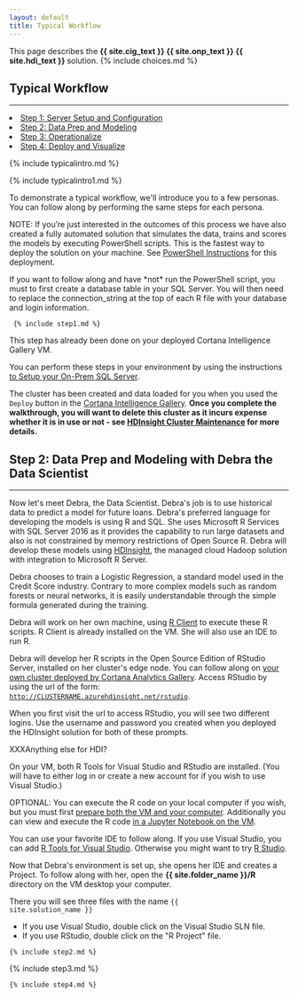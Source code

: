 ```yaml
---
layout: default
title: Typical Workflow 
---
```

<div class="alert alert-success" role="alert"> This page describes the 
<strong>
<span class="cig">{{ site.cig_text }}</span>
<span class="onp">{{ site.onp_text }}</span>
<span class="hdi">{{ site.hdi_text }}</span> 
</strong>
solution.
{% include choices.md %}
</div> 

## Typical Workflow 
--------------------------------------------------------------

<div class="row">
    <div class="col-md-6">
        <div class="toc">
        <li><a href="#step1">Step 1: Server Setup and Configuration</a></li>
        <li><a href="#step2">Step 2: Data Prep and Modeling</a></li>
        <li><a href="#step3">Step 3: Operationalize</a></li>
        <li><a href="#step4">Step 4: Deploy and Visualize</a></li>
        </div>
    </div>

<div class="col-md-6">

 {% include typicalintro.md %}

</div>
</div>

<p/>
{% include typicalintro1.md %}

To demonstrate a typical workflow, we'll introduce you to a few personas.  You can follow along by performing the same steps for each persona.  

<div class="onp">
<div class="alert alert-info" role="alert"> 
NOTE: If you’re just interested in the outcomes of this process we have also created a fully automated solution that simulates the data, trains and scores the models by executing PowerShell scripts. This is the fastest way to deploy the solution on your machine. See <a href="Powershell_Instructions.html">PowerShell Instructions</a> for this deployment.
<p>
If you want to follow along and have *not* run the PowerShell script, you must to first create a database table in your SQL Server.  You will then need to replace the connection_string at the top of each R file with your database and login information.</p></div>
</div>

 <a name="step1" id="step1"></a>
 

     {% include step1.md %} 


<div class="cig">
<p/><p>
This step has already been done on your deployed Cortana Intelligence Gallery VM.
</p>
</div>

<div class="onp">     
<p>
You can perform these steps in your environment by using the instructions  <a href="SetupSQL.html">to Setup your On-Prem SQL Server</a>. 
</p>
</div>

<div class="hdi">
<p/><p>
The cluster has been created and data loaded for you when you used the <code>Deploy</code> button in the <a href="{{ site.deploy_url_hdi }}">Cortana Intelligence Gallery</a>. <strong>Once you complete the walkthrough, you will want to delete this cluster as it incurs expense whether it is in use or not - see <a href="hdinsight">HDInsight Cluster Maintenance</a> for more details.</strong>
</p>
</div>


 <a name="step2" id="step2"></a>

## Step 2: Data Prep and Modeling with Debra the Data Scientist
-----------------------------------------------------------------

Now let's meet Debra, the Data Scientist. Debra's job is to use historical data to predict a model for future loans. 
<span class="sql">Debra's preferred language for developing the models is using R and SQL. She uses Microsoft R Services with SQL Server 2016 as it provides the capability to run large datasets and also is not constrained by memory restrictions of Open Source R.
</span>
<span class="hdi">Debra will develop these models using <a href="https://azure.microsoft.com/en-us/services/hdinsight/">HDInsight</a>, the managed cloud Hadoop solution with integration to Microsoft R Server.
</span>  

Debra chooses to train a Logistic Regression, a standard model used in the Credit Score industry. Contrary to more complex models such as random forests or neural networks, it is easily understandable through the simple formula generated during the training. 

<div class="sql">
Debra will work on her own machine, using  <a href = "https://msdn.microsoft.com/en-us/microsoft-r/install-r-client-windows">R Client</a> to execute these R scripts. <span class="cig">R Client is already installed on the VM.</span>  She will also use an IDE to run R.  
</div>



<div class="hdi">
<p/>
<a name="rstudiologin"></a>

Debra will develop her R scripts in  the Open Source Edition of RStudio Server, installed on her cluster's edge node.  You can follow along on <a href="{{ site.deploy_url_hdi }}">your own cluster deployed by Cortana Analytics Gallery</a>.  Access RStudio by using the url of the form: <br/> <code>http://CLUSTERNAME.azurehdinsight.net/rstudio</code>. 
<p/>
<div class="alert alert-info" role="alert">
When you first visit the url to access RStudio, you will see two different logins.  Use the username and  password you created when you deployed the HDInsight solution for both of these prompts.

</div>

<p></p>
XXXAnything else for HDI?
<p></p>

</div>

<div class="alert alert-info cig" role="alert">
On your VM, both R Tools for Visual Studio and RStudio are installed.  (You will  have to either log in or create a new account for if you wish to use Visual Studio.)  
<p></p>
OPTIONAL: You can execute the R code on your local computer if you wish, but you must first <a href="local.html">prepare both the VM and your computer</a>.  Additionally you can view and execute the R code  <a href="jupyter.html">in a Jupyter Notebook on the VM</a>.
</div>

<div class="onp">
<p/>
You can use your favorite IDE to follow along.  If you use Visual Studio, you can add <a href="https://www.visualstudio.com/vs/rtvs/">R Tools for Visual Studio</a>.  Otherwise you might want to try <a href="rstudio.html">R Studio</a>. 
</div>

<div class="sql">
<p/>
Now that Debra's environment is set up, she  opens her IDE and creates a Project.  To follow along with her, open the <strong>{{ site.folder_name }}/R</strong> directory on <span class="cig">the VM desktop </span> <span class="onp">your computer</span>.  

There you will see three files with the name <code>{{ site.solution_name }}</code>

<ul>
<li>If you use Visual Studio, double click on the Visual Studio SLN file.</li>
<li>If you use RStudio, double click on the "R Project" file.</li>
</ul>
</div>


    {% include step2.md %}



 <a name="step3" id="step3"></a>

   {% include step3.md %}


<a name="step4" id="step4"></a>

    {% include step4.md %}

    